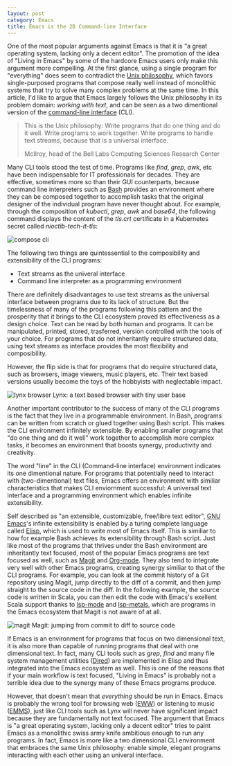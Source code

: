 ```yaml
---
layout: post
category: Emacs
title: Emacs is the 2D Command-line Interface
---
```


One of the most popular arguments against Emacs is that it is "a great
operating system, lacking only a decent editor". The promotion of the
idea of "Living in Emacs" by some of the hardcore Emacs users only
make this argument more compelling. At the first glance, using a
single program for "everything" does seem to contradict the [Unix
philosophy](https://en.wikipedia.org/wiki/Unix_philosophy), which
favors single-purposed programs that compose really well instead of
monolithic systems that try to solve many complex problems at the same
time. In this article, I'd like to argue that Emacs largely follows
the Unix philosophy in its problem domain: _working with text_, and
can be seen as a two dimentional version of the [command-line
interface](https://en.wikipedia.org/wiki/Command-line_interface)
(CLI).

> This is the Unix philosophy: Write programs that do one thing and do
> it well. Write programs to work together. Write programs to handle
> text streams, because that is a universal interface.
>
> McIlroy, head of the Bell Labs Computing Sciences Research Center

Many CLI tools stood the test of time. Programs like _find_, _grep_,
_awk_, etc have been indispensable for IT professionals for
decades. They are effective, sometimes more so than their GUI
counterparts, because command line interpreters such as
[Bash](https://en.wikipedia.org/wiki/Bourne_shell) provides an
environment where they can be composed together to accomplish tasks
that the original designer of the individual program have never
thought about. For example, through the composition of _kubectl_,
_grep_, _awk_ and _base64_, the following command displays the content
of the _tls.crt_ certificate in a Kubernetes secret called
_nioctib-tech-it-tls_:

<img src="{{ site.baseurl }}/images/compose-cli.png" alt="compose cli"/>

The following two things are quintessential to the composibility and
extensibility of the CLI programs:

- Text streams as the univeral interface
- Command line interpreter as a programming environment

There are definitely disadvantages to use text streams as the
universal interface between programs due to its lack of structure. But
the timelessness of many of the programs following this pattern and
the prosperity that it brings to the CLI ecosystem proved its
effectiveness as a design choice. Text can be read by both human and
programs. It can be manipulated, printed, stored, trasferred, version
controlled with the tools of your choice. For programs that do not
inheritantly require structured data, using text streams as interface
provides the most flexibility and composibility.

However, the flip side is that for programs that do require structured
data, such as browsers, image viewers, music players, etc. Their text
based versions usually become the toys of the hobbyists with
neglectable impact.

<img src="{{ site.baseurl }}/images/lynx-browser.png" alt="lynx browser"/>
<span class="image-label">Lynx: a text based browser with tiny user base</span>

Another important contributor to the success of many of the CLI
programs is the fact that they live in a programmable environment. In
Bash, programs can be written from scratch or glued together using
Bash script. This makes the CLI environment infinitely extensible. By
enabling smaller programs that "do one thing and do it well" work
together to accomplish more complex tasks, it becomes an environment
that boosts synergy, productivity and creativity.

The word "line" in the CLI (Command-line interface) environment
indicates its one dimentional nature. For programs that potentially
need to interact with (two-dimentional) text files, Emacs offers an
environment with similiar characteristics that makes CLI enviornment
successful: A universal text interface and a programming environment
which enables infinite extensibility.

Self described as "an extensible, customizable, free/libre text
editor", [GNU Emacs](https://en.wikipedia.org/wiki/GNU_Emacs)'s
infinite extensibility is enabled by a turing complete language
called [Elisp](https://en.wikipedia.org/wiki/Emacs_Lisp), which is
used to write most of Emacs itself. This is similiar to how for
example Bash achieves its extensibility through Bash script. Just like
most of the programs that thrives under the Bash environment are
inheritantly text focused, most of the popular Emacs programs are text
focused as well, such as [Magit](https://magit.vc/) and
[Org-mode](https://orgmode.org/). They also tend to integrate very
well with other Emacs programs, creating synergy similiar to that of
the CLI programs. For example, you can look at the commit history of a
Git repository using Magit, jump directly to the diff of a commit, and
then jump straight to the source code in the diff. In the following
example, the source code is written in Scala, you can then edit the
code with Emacs's exellent Scala support thanks to
[lsp-mode](https://github.com/emacs-lsp/lsp-mode) and
[lsp-metals](https://github.com/emacs-lsp/lsp-metals), which are
programs in the Emacs ecosystem that Magit is not aware of at all.

<img src="{{ site.baseurl }}/images/magit-code.png" alt="magit"/>
<span class="image-label">Magit: jumping from commit to diff to source code</span>

If Emacs is an environment for programs that focus on two dimensional
text, it is also more than capable of running programs that deal with
one dimensional text. In fact, many CLI tools such as _grep_, _find_
and many file system management utilities
([Dired](https://en.wikipedia.org/wiki/Dired)) are implemented in
Elisp and thus integrated into the Emacs ecosystem as well. This is
one of the reasons that if your main workflow is text focused, "Living
in Emacs" is probably not a terrible idea due to the synergy many of
these Emacs programs produce.

However, that doesn't mean that _everything_ should be run in
Emacs. Emacs is probably the wrong tool for browsing web
([EWW](https://www.gnu.org/software/emacs/manual/html_mono/eww.html))
or listening to music
([EMMS](https://en.wikipedia.org/wiki/EMMS_(media_player))), just like
CLI tools such as Lynx will never have significant impact because they
are fundamentally not text focused. The argument that Emacs is "a
great operating system, lacking only a decent editor" tries to paint
Emacs as a monolithic swiss army knife ambitious enough to run any
programs. In fact, Emacs is more like a two dimensional CLI
environment that embraces the same Unix philosophy: enable simple,
elegant programs interacting with each other using an univeral
interface.